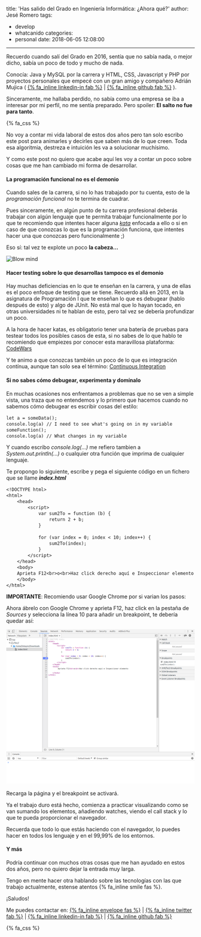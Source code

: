 title: 'Has salido del Grado en Ingeniería Informática: ¿Ahora qué?'
author: Jesé Romero
tags:
  - develop
  - whatcanido
categories:
  - personal
date: 2018-06-05 12:08:00
---
Recuerdo cuando salí del Grado en 2016, sentía que no sabía nada, o mejor dicho, sabía un poco de todo y mucho de nada.

Conocía: Java y MySQL por la carrera y HTML, CSS, Javascript y PHP por proyectos personales que empecé con un gran amigo y compañero Adrián Mujica ( [{% fa_inline linkedin-in fab %}](https://www.linkedin.com/in/adri%C3%A1n-mujica-gonz%C3%A1lez-a136815b/) | [{% fa_inline github fab %}](https://github.com/adrianmujica) ).

Sinceramente, me hallaba perdido, no sabía como una empresa se iba a interesar por mi perfil, no me sentía preparado. Pero spoiler: **El salto no fue para tanto**.

{% fa_css %}

<!-- more -->

No voy a contar mi vida laboral de estos dos años pero tan solo escribo este post para animarles y decirles que saben más de lo que creen. Toda esa algoritmia, destreza e intuición les va a solucionar muchísimo.

Y como este post no quiero que acabe aquí les voy a contar un poco sobre cosas que me han cambiado mi forma de desarrollar.

#### La programación funcional no es el demonio

Cuando sales de la carrera, si no lo has trabajado por tu cuenta, esto de la *programación funcional* no te termina de cuadrar.

Pues sinceramente, en algún punto de tu carrera profesional deberás trabajar con algún lenguaje que te permita trabajar funcionalmente por lo que te recomiendo que intentes hacer alguna [*kata*](http://www.shorturl.at/fCOQR) enfocada a ello o si en caso de que conozcas lo que es la programación funciona, que intentes hacer una que conozcas pero funcionalmente ;)

Eso sí: tal vez te explote un poco **la cabeza...**

![Blow mind](https://media.giphy.com/media/xT0BKCxTX64gcYNuwg/giphy.gif)

#### Hacer testing sobre lo que desarrollas tampoco es el demonio

Hay muchas deficiencias en lo que te enseñan en la carrera, y una de ellas es el poco enfoque de testing que se tiene. Recuerdo allá en 2013, en la asignatura de Programación I que te enseñan lo que es debugear (hablo después de esto) y algo de JUnit. No está mal que lo hayan tocado, en otras universidades ni te hablan de esto, pero tal vez se debería profundizar un poco.

A la hora de hacer katas, es obligatorio tener una batería de pruebas para testear todos los posibles casos de esta, si no sabes de lo que hablo te recomiendo que empiezes por conocer esta maravillosa plataforma: [CodeWars](https://www.codewars.com/)

Y te animo a que conozcas también un poco de lo que es integración contínua, aunque tan solo sea el término: [Continuous Integration](https://en.wikipedia.org/wiki/Continuous_integration)

#### Si no sabes cómo debugear, experimenta y domínalo

En muchas ocasiones nos enfrentamos a problemas que no se ven a simple vista, una traza que no entendemos y lo primero que hacemos cuando no sabemos cómo debugear es escribir cosas del estilo:

```
let a = someData();
console.log(a) // I need to see what's going on in my variable
someFunction();
console.log(a) // What changes in my variable
```

Y cuando escribo *console.log(...)* me refiero tambien a *System.out.println(...)* o cualquier otra función que imprima de cualquier lenguaje.

Te propongo lo siguiente, escribe y pega el siguiente código en un fichero que se llame **_index.html_**

```
<!DOCTYPE html>
<html>
    <head>
        <script>
            var sum2To = function (b) {
                return 2 + b;
            }
    
            for (var index = 0; index < 10; index++) {
                sum2To(index);
            }
        </script>
    </head>
    <body>
    Aprieta F12<br>o<br>Haz click derecho aquí e Inspeccionar elemento
    </body>
</html>
```

**IMPORTANTE**: Recomiendo usar Google Chrome por si varian los pasos:

Ahora ábrelo con Google Chrome y aprieta F12, haz click en la pestaña de *Sources* y selecciona la línea 10 para añadir un breakpoint, te debería quedar así:

![Primer paso](/images/pasted-1.png)

Recarga la página y el breakpoint se activará.

Ya el trabajo duro está hecho, comienza a practicar visualizando como se van sumando los elementos, añadiendo watches, viendo el call stack y lo que te pueda proporcionar el navegador.

Recuerda que todo lo que estás haciendo con el navegador, lo puedes hacer en todos los lenguaje y en el 99,99% de los entornos.

#### Y más

Podría continuar con muchos otras cosas que me han ayudado en estos dos años, pero no quiero dejar la entrada muy larga.

Tengo en mente hacer otra hablando sobre las tecnologías con las que trabajo actualmente, estense atentos {% fa_inline smile fas %}.

¡Saludos! 

Me puedes contactar en: [{% fa_inline envelope fas %}](mailto:jeseromeroarbelo@gmail.com) | [{% fa_inline twitter fab %}](https://twitter.com/JeseRomero) | [{% fa_inline linkedin-in fab %}](https://www.linkedin.com/in/jese-romero/) | [{% fa_inline github fab %}](https://github.com/Linkaynn)


{% fa_css %}